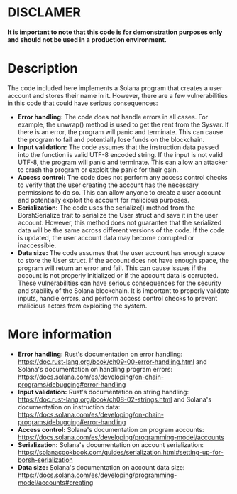 # DISCLAMER
**It is important to note that this code is for demonstration purposes only and should not be used in a production environment.**

# Description
The code included here implements a Solana program that creates a user account and stores their name in it. However, there are a few vulnerabilities in this code that could have serious consequences:
- **Error handling:** The code does not handle errors in all cases. For example, the unwrap() method is used to get the rent from the Sysvar. If there is an error, the program will panic and terminate. This can cause the program to fail and potentially lose funds on the blockchain.
- **Input validation:** The code assumes that the instruction data passed into the function is valid UTF-8 encoded string. If the input is not valid UTF-8, the program will panic and terminate. This can allow an attacker to crash the program or exploit the panic for their gain.
- **Access control:** The code does not perform any access control checks to verify that the user creating the account has the necessary permissions to do so. This can allow anyone to create a user account and potentially exploit the account for malicious purposes.
- **Serialization:** The code uses the serialize() method from the BorshSerialize trait to serialize the User struct and save it in the user account. However, this method does not guarantee that the serialized data will be the same across different versions of the code. If the code is updated, the user account data may become corrupted or inaccessible.
- **Data size:** The code assumes that the user account has enough space to store the User struct. If the account does not have enough space, the program will return an error and fail. This can cause issues if the account is not properly initialized or if the account data is corrupted.
These vulnerabilities can have serious consequences for the security and stability of the Solana blockchain. It is important to properly validate inputs, handle errors, and perform access control checks to prevent malicious actors from exploiting the system.

# More information
- **Error handling:** Rust's documentation on error handling: https://doc.rust-lang.org/book/ch09-00-error-handling.html and Solana's documentation on handling program errors: https://docs.solana.com/es/developing/on-chain-programs/debugging#error-handling
- **Input validation:** Rust's documentation on string handling: https://doc.rust-lang.org/book/ch08-02-strings.html and Solana's documentation on instruction data: https://docs.solana.com/es/developing/on-chain-programs/debugging#error-handling
- **Access control:** Solana's documentation on program accounts: https://docs.solana.com/es/developing/programming-model/accounts
- **Serialization:** Solana's documentation on account serialization: https://solanacookbook.com/guides/serialization.html#setting-up-for-borsh-serialization
- **Data size:** Solana's documentation on account data size: https://docs.solana.com/es/developing/programming-model/accounts#creating
